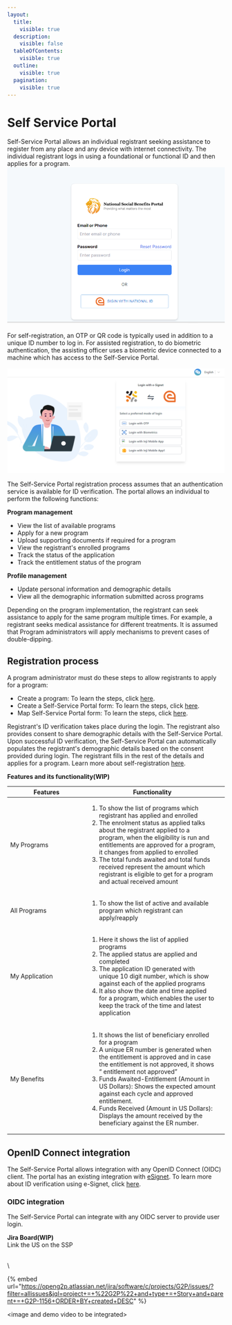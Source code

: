```yaml
---
layout:
  title:
    visible: true
  description:
    visible: false
  tableOfContents:
    visible: true
  outline:
    visible: true
  pagination:
    visible: true
---
```


# Self Service Portal

Self-Service Portal allows an individual registrant seeking assistance to register from any place and any device with internet connectivity. The individual registrant logs in using a foundational or functional ID and then applies for a program. \
![](../../.gitbook/assets/nationalid-signin.png)\
\
For self-registration, an OTP or QR code is typically used in addition to a unique ID number to log in. For assisted registration, to do biometric authentication, the assisting officer uses a biometric device connected to a machine which has access to the Self-Service Portal.\
\
![](../../.gitbook/assets/esignet-login.png)

The Self-Service Portal registration process assumes that an authentication service is available for ID verification. The portal allows an individual to perform the following functions:

**Program management**

* View the list of available programs
* Apply for a new program
* Upload supporting documents if required for a program
* View the registrant's enrolled programs
* Track the status of the application
* Track the entitlement status of the program

**Profile management**

* Update personal information and demographic details
* View all the demographic information submitted across programs

Depending on the program implementation, the registrant can seek assistance to apply for the same program multiple times. For example, a registrant seeks medical assistance for different treatments. It is assumed that Program administrators will apply mechanisms to prevent cases of double-dipping.

## Registration process

A program administrator must do these steps to allow registrants to apply for a program:

* Create a program: To learn the steps, click [here](program-management/user-guides/create-a-program.md).
* Create a Self-Service Portal form: To learn the steps, click [here](../user-guides/eligibility-and-program-enrollment/website/create-portal-form.md).
* Map Self-Service Portal form: To learn the steps, click [here](program-management/user-guides/map-self-service-portal-form.md).

Registrant's ID verification takes place during the login. The registrant also provides consent to share demographic details with the Self-Service Portal. Upon successful ID verification, the Self-Service Portal can automatically populates the registrant's demographic details based on the consent provided during login. The registrant fills in the rest of the details and applies for a program. Learn more about self-registration [here](../user-guides/registration/self-register-online.md).



**Features and its functionality(WIP)**

<table><thead><tr><th width="168">Features</th><th>Functionality</th><th data-hidden></th></tr></thead><tbody><tr><td>My Programs</td><td><ol><li>To show the list of programs which registrant has applied and enrolled</li><li>The enrolment status as applied talks about  the registrant applied to a program, when the eligibility is run and entitlements are approved for a program, it changes from applied to enrolled</li><li>The total funds awaited and total funds received represent the amount which registrant is eligible to get for a program and actual received amount</li></ol></td><td></td></tr><tr><td>All Programs</td><td><ol><li>To show the list of active and available program which registrant can apply/reapply </li></ol></td><td></td></tr><tr><td>My Application</td><td><ol><li>Here it shows the list of  applied programs</li><li>The applied status are applied and completed</li><li>The application ID generated with unique 10 digit number, which is show against each of the applied programs</li><li>It also show the date and time applied for a program, which enables the user to keep the track of the time and latest application</li></ol></td><td></td></tr><tr><td>My Benefits</td><td><ol><li>It shows the list of beneficiary enrolled for a program</li><li>A unique ER number is generated when the entitlement is approved and in case the entitlement is not approved, it shows “ entitlement not approved”</li><li>Funds Awaited-Entitlement (Amount in US Dollars): Shows the expected amount against each cycle and approved entitlement.</li><li>Funds Received (Amount in US Dollars): Displays the amount received by the beneficiary against the ER number.</li></ol></td><td></td></tr></tbody></table>

## OpenID Connect integration

The Self-Service Portal allows integration with any OpenID Connect (OIDC) client. The portal has an existing integration with [eSignet](https://docs.esignet.io/). To learn more about ID verification using e-Signet, click [here](broken-reference).

### OIDC integration

The Self-Service Portal can integrate with any OIDC server to provide user login.



**Jira Board(WIP)**\
Link the US on the SSP

\
\


{% embed url="https://openg2p.atlassian.net/jira/software/c/projects/G2P/issues/?filter=allissues&jql=project+=+%22G2P%22+and+type+=+Story+and+parent+=+G2P-1156+ORDER+BY+created+DESC" %}

\<image and demo video to be integrated>
